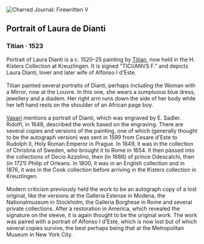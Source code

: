 <div class="artwork-of-the-day">
  <div class="container">
    <div class="img-wrapper">
      <img
        src="https://uploads7.wikiart.org/00383/images/titian/portrait-of-laura-dei-dianti-after-titian-henry-bone.jpg!Large.jpg"
        alt="Charred Journal: Firewritten V" />
    </div>
    <div class="artwork-detail">
      <div class="artwork-origin"> 
        <h2 class="artwork-name">Portrait of Laura de Dianti</h2>
        <h3 class="artist">
          Titian
                    ·  1523
        </h3>
      </div>
      <p class="description">
        <span class="artwork-description-text ng-binding" ng-bind-html="viewModel.ArtworkOfTheDay.Description | unsafe">Portrait of Laura Dianti is a c. 1520–25 painting by <a target="_blank" href="/en/titian">Titian</a>, now held in the H. Kisters Collection at Kreuzlingen. It is signed "TICI/ANVS F." and depicts Laura Dianti, lover and later wife of Alfonso I d'Este.
<br>
<br>Titian painted several portraits of Dianti, perhaps including the Woman with a Mirror, now at the Louvre. In this one, she wears a sumptuous blue dress, jewellery and a diadem. Her right arm runs down the side of her body while her left hand rests on the shoulder of an African page boy.
<br>
<br><a target="_blank" href="/en/giorgio-vasari">Vasari</a> mentions a portrait of Dianti, which was engraved by E. Sadler. Ridolfi, in 1648, described the work based on the engraving. There are several copies and versions of the painting, one of which (generally thought to be the autograph version) was sent in 1599 from Cesare d'Este to Rudolph II, Holy Roman Emperor in Prague. In 1649, it was in the collection of Christina of Sweden, who brought it to Rome in 1654. It then passed into the collections of Decio Azzolino, then (in 1686) of prince Odescalchi, then (in 1721) Philip of Orleans. In 1800, it was in an English collection and in 1876, it was in the Cook collection before arriving in the Kisters collection in Kreuzlingen.
<br>
<br>Modern criticism previously held the work to be an autograph copy of a lost original, like the versions at the Galleria Estense in Modena, the Nationalmuseum in Stockholm, the Galleria Borghese in Rome and several private collections. After a restoration in America, which revealed the signature on the sleeve, it is again thought to be the original work. The work was paired with a portrait of Alfonso I d'Este, which is now lost but of which several copies survive, the best perhaps being that at the Metropolitan Museum in New York City.</span>
                        <div class="text-shadow-container" ng-show="showShadow" style=""></div>
      </p>
    </div>
  </div>

</div>
